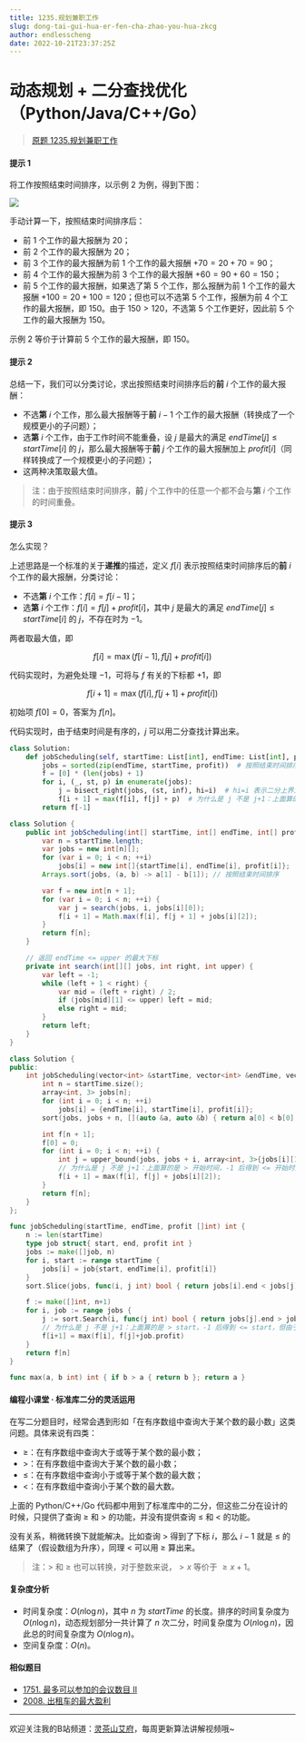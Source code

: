 ```yaml
---
title: 1235.规划兼职工作
slug: dong-tai-gui-hua-er-fen-cha-zhao-you-hua-zkcg
author: endlesscheng
date: 2022-10-21T23:37:25Z
---
```

# 动态规划 + 二分查找优化（Python/Java/C++/Go）
 
> [原题 1235.规划兼职工作](https://leetcode.cn/problems/maximum-profit-in-job-scheduling)
#### 提示 1

将工作按照结束时间排序，以示例 2 为例，得到下图：

![](https://pic.leetcode.cn/1666245025-aURzDO-20221020.drawio%20\(4\).png)

手动计算一下，按照结束时间排序后：

- 前 $1$ 个工作的最大报酬为 $20$；
- 前 $2$ 个工作的最大报酬为 $20$；
- 前 $3$ 个工作的最大报酬为前 $1$ 个工作的最大报酬 $+70=20+70=90$；
- 前 $4$ 个工作的最大报酬为前 $3$ 个工作的最大报酬 $+60=90+60=150$；
- 前 $5$ 个工作的最大报酬，如果选了第 $5$ 个工作，那么报酬为前 $1$ 个工作的最大报酬 $+100=20+100=120$；但也可以不选第 $5$ 个工作，报酬为前 $4$ 个工作的最大报酬，即 $150$。由于 $150>120$，不选第 $5$ 个工作更好，因此前 $5$ 个工作的最大报酬为 $150$。

示例 2 等价于计算前 $5$ 个工作的最大报酬，即 $150$。

#### 提示 2

总结一下，我们可以分类讨论，求出按照结束时间排序后的**前** $i$ 个工作的最大报酬：

- 不选**第** $i$ 个工作，那么最大报酬等于**前** $i-1$ 个工作的最大报酬（转换成了一个规模更小的子问题）；
- 选**第** $i$ 个工作，由于工作时间不能重叠，设 $j$ 是最大的满足 $\textit{endTime}[j]\le\textit{startTime}[i]$ 的 $j$，那么最大报酬等于**前** $j$ 个工作的最大报酬加上 $\textit{profit}[i]$（同样转换成了一个规模更小的子问题）；
- 这两种决策取最大值。

> 注：由于按照结束时间排序，**前** $j$ 个工作中的任意一个都不会与**第** $i$ 个工作的时间重叠。

#### 提示 3

怎么实现？

上述思路是一个标准的关于**递推**的描述，定义 $f[i]$ 表示按照结束时间排序后的**前** $i$ 个工作的最大报酬，分类讨论：

- 不选**第** $i$ 个工作：$f[i] = f[i-1]$；
- 选**第** $i$ 个工作：$f[i] = f[j]+\textit{profit}[i]$，其中 $j$ 是最大的满足 $\textit{endTime}[j]\le\textit{startTime}[i]$ 的 $j$，不存在时为 $-1$。

两者取最大值，即

$$
f[i] = \max(f[i-1], f[j]+\textit{profit}[i])
$$

代码实现时，为避免处理 $-1$，可将与 $f$ 有关的下标都 $+1$，即

$$
f[i+1] = \max(f[i], f[j+1]+\textit{profit}[i])
$$

初始项 $f[0]=0$，答案为 $f[n]$。

代码实现时，由于结束时间是有序的，$j$ 可以用二分查找计算出来。

```py [sol1-Python3]
class Solution:
    def jobScheduling(self, startTime: List[int], endTime: List[int], profit: List[int]) -> int:
        jobs = sorted(zip(endTime, startTime, profit))  # 按照结束时间排序
        f = [0] * (len(jobs) + 1)
        for i, (_, st, p) in enumerate(jobs):
            j = bisect_right(jobs, (st, inf), hi=i)  # hi=i 表示二分上界为 i（默认为 n）
            f[i + 1] = max(f[i], f[j] + p)  # 为什么是 j 不是 j+1：上面算的是 > st，-1 后得到 <= st，但由于还要 +1，抵消了
        return f[-1]
```

```java [sol1-Java]
class Solution {
    public int jobScheduling(int[] startTime, int[] endTime, int[] profit) {
        var n = startTime.length;
        var jobs = new int[n][];
        for (var i = 0; i < n; ++i)
            jobs[i] = new int[]{startTime[i], endTime[i], profit[i]};
        Arrays.sort(jobs, (a, b) -> a[1] - b[1]); // 按照结束时间排序

        var f = new int[n + 1];
        for (var i = 0; i < n; ++i) {
            var j = search(jobs, i, jobs[i][0]);
            f[i + 1] = Math.max(f[i], f[j + 1] + jobs[i][2]);
        }
        return f[n];
    }

    // 返回 endTime <= upper 的最大下标
    private int search(int[][] jobs, int right, int upper) {
        var left = -1;
        while (left + 1 < right) {
            var mid = (left + right) / 2;
            if (jobs[mid][1] <= upper) left = mid;
            else right = mid;
        }
        return left;
    }
}
```

```cpp [sol1-C++]
class Solution {
public:
    int jobScheduling(vector<int> &startTime, vector<int> &endTime, vector<int> &profit) {
        int n = startTime.size();
        array<int, 3> jobs[n];
        for (int i = 0; i < n; ++i)
            jobs[i] = {endTime[i], startTime[i], profit[i]};
        sort(jobs, jobs + n, [](auto &a, auto &b) { return a[0] < b[0]; }); // 按照结束时间排序

        int f[n + 1];
        f[0] = 0;
        for (int i = 0; i < n; ++i) {
            int j = upper_bound(jobs, jobs + i, array<int, 3>{jobs[i][1], INT_MAX}) - jobs;
            // 为什么是 j 不是 j+1：上面算的是 > 开始时间，-1 后得到 <= 开始时间，但由于还要 +1，抵消了
            f[i + 1] = max(f[i], f[j] + jobs[i][2]);
        }
        return f[n];
    }
};
```

```go [sol1-Go]
func jobScheduling(startTime, endTime, profit []int) int {
	n := len(startTime)
	type job struct{ start, end, profit int }
	jobs := make([]job, n)
	for i, start := range startTime {
		jobs[i] = job{start, endTime[i], profit[i]}
	}
	sort.Slice(jobs, func(i, j int) bool { return jobs[i].end < jobs[j].end }) // 按照结束时间排序

	f := make([]int, n+1)
	for i, job := range jobs {
		j := sort.Search(i, func(j int) bool { return jobs[j].end > job.start })
		// 为什么是 j 不是 j+1：上面算的是 > start，-1 后得到 <= start，但由于还要 +1，抵消了
		f[i+1] = max(f[i], f[j]+job.profit)
	}
	return f[n]
}

func max(a, b int) int { if b > a { return b }; return a }
```

#### 编程小课堂 · 标准库二分的灵活运用

在写二分题目时，经常会遇到形如「在有序数组中查询大于某个数的最小数」这类问题。具体来说有四类：

- $\ge$：在有序数组中查询大于或等于某个数的最小数；
- $>$：在有序数组中查询大于某个数的最小数；
- $\le$：在有序数组中查询小于或等于某个数的最大数；
- $<$：在有序数组中查询小于某个数的最大数。

上面的 Python/C++/Go 代码都中用到了标准库中的二分，但这些二分在设计的时候，只提供了查询 $\ge$ 和 $>$ 的功能，并没有提供查询 $\le$ 和 $<$ 的功能。

没有关系，稍微转换下就能解决。比如查询 $>$ 得到了下标 $i$，那么 $i-1$ 就是 $\le$ 的结果了（假设数组为升序），同理 $<$ 可以用 $\ge$ 算出来。

> 注：$>$ 和 $\ge$ 也可以转换，对于整数来说，$> x$ 等价于 $\ge x+1$。

#### 复杂度分析

- 时间复杂度：$O(n\log n)$，其中 $n$ 为 $\textit{startTime}$ 的长度。排序的时间复杂度为 $O(n\log n)$，动态规划部分一共计算了 $n$ 次二分，时间复杂度为 $O(n\log n)$，因此总的时间复杂度为 $O(n\log n)$。
- 空间复杂度：$O(n)$。

#### 相似题目

- [1751. 最多可以参加的会议数目 II](https://leetcode.cn/problems/maximum-number-of-events-that-can-be-attended-ii/)
- [2008. 出租车的最大盈利](https://leetcode.cn/problems/maximum-earnings-from-taxi/)

---

欢迎关注我的B站频道：[灵茶山艾府](https://space.bilibili.com/206214)，每周更新算法讲解视频哦~

